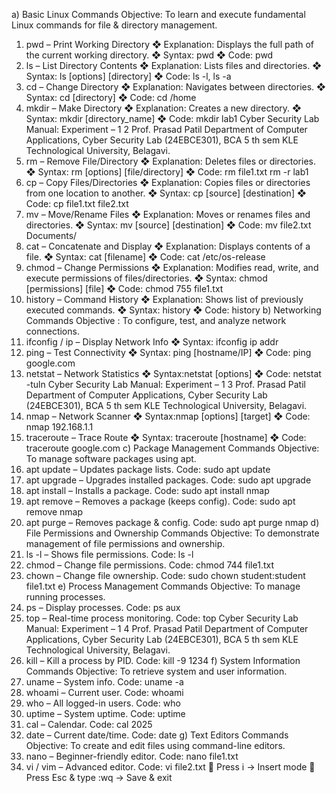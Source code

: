 a) Basic Linux Commands
 Objective: To learn and execute fundamental Linux commands for file & directory 
 management.
1. pwd – Print Working Directory
❖ Explanation: Displays the full path of the current working directory.
❖ Syntax: pwd
❖ Code: pwd
2. ls – List Directory Contents
❖ Explanation: Lists files and directories.
❖ Syntax: ls [options] [directory]
❖ Code: ls -l, ls -a
3. cd – Change Directory
❖ Explanation: Navigates between directories.
❖ Syntax: cd [directory]
❖ Code: cd /home
4. mkdir – Make Directory
❖ Explanation: Creates a new directory.
❖ Syntax: mkdir [directory_name]
❖ Code: mkdir lab1
Cyber Security Lab Manual: Experiment – 1 2
Prof. Prasad Patil
Department of Computer Applications, Cyber Security Lab (24EBCE301), BCA 5
th sem
KLE Technological University, 
Belagavi.
5. rm – Remove File/Directory
❖ Explanation: Deletes files or directories.
❖ Syntax: rm [options] [file/directory]
❖ Code: rm file1.txt
 rm -r lab1
6. cp – Copy Files/Directories
❖ Explanation: Copies files or directories from one location to another.
❖ Syntax: cp [source] [destination]
❖ Code: cp file1.txt file2.txt
7. mv – Move/Rename Files
❖ Explanation: Moves or renames files and directories.
❖ Syntax: mv [source] [destination]
❖ Code: mv file2.txt Documents/
8. cat – Concatenate and Display
❖ Explanation: Displays contents of a file.
❖ Syntax: cat [filename]
❖ Code: cat /etc/os-release
9. chmod – Change Permissions
❖ Explanation: Modifies read, write, and execute permissions of 
files/directories.
❖ Syntax: chmod [permissions] [file]
❖ Code: chmod 755 file1.txt
10. history – Command History
❖ Explanation: Shows list of previously executed commands.
❖ Syntax: history
❖ Code: history
b) Networking Commands
 Objective : To configure, test, and analyze network connections.
1. ifconfig / ip – Display Network Info
❖ Syntax: ifconfig
 ip addr
2. ping – Test Connectivity
❖ Syntax: ping [hostname/IP]
❖ Code: ping google.com
3. netstat – Network Statistics
❖ Syntax:netstat [options]
❖ Code: netstat -tuln
Cyber Security Lab Manual: Experiment – 1 3
Prof. Prasad Patil
Department of Computer Applications, Cyber Security Lab (24EBCE301), BCA 5
th sem
KLE Technological University, 
Belagavi.
4. nmap – Network Scanner
❖ Syntax:nmap [options] [target]
❖ Code: nmap 192.168.1.1
5. traceroute – Trace Route
❖ Syntax: traceroute [hostname]
❖ Code: traceroute google.com
c) Package Management Commands
 Objective: To manage software packages using apt.
1. apt update – Updates package lists.
Code: sudo apt update
2. apt upgrade – Upgrades installed packages.
Code: sudo apt upgrade
3. apt install – Installs a package.
Code: sudo apt install nmap
4. apt remove – Removes a package (keeps config).
Code: sudo apt remove nmap
5. apt purge – Removes package & config.
Code: sudo apt purge nmap
d) File Permissions and Ownership Commands
 Objective: To demonstrate management of file permissions and ownership.
1. ls -l – Shows file permissions.
Code: ls -l
2. chmod – Change file permissions.
Code: chmod 744 file1.txt
3. chown – Change file ownership.
Code: sudo chown student:student file1.txt
e) Process Management Commands
 Objective: To manage running processes.
1. ps – Display processes.
Code: ps aux
2. top – Real-time process monitoring.
Code: top
Cyber Security Lab Manual: Experiment – 1 4
Prof. Prasad Patil
Department of Computer Applications, Cyber Security Lab (24EBCE301), BCA 5
th sem
KLE Technological University, 
Belagavi.
3. kill – Kill a process by PID.
Code: kill -9 1234
f) System Information Commands
 Objective: To retrieve system and user information.
1. uname – System info.
Code: uname -a
2. whoami – Current user.
Code: whoami
3. who – All logged-in users.
Code: who
4. uptime – System uptime.
Code: uptime
5. cal – Calendar.
Code: cal 2025
6. date – Current date/time.
Code: date
g) Text Editors Commands
 Objective: To create and edit files using command-line editors.
1. nano – Beginner-friendly editor.
Code: nano file1.txt
2. vi / vim – Advanced editor.
Code: vi file2.txt
 Press i → Insert mode
 Press Esc & type :wq → Save & exit